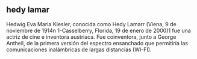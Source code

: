 ## hedy lamar

Hedwig Eva Maria Kiesler, conocida como Hedy Lamarr (Viena, 9 de noviembre de 1914n 1​-Casselberry, 
Florida, 19 de enero de 2000)1​ fue una actriz de cine e inventora austriaca. Fue coinventora, 
junto a George Antheil, de la primera versión del espectro ensanchado que permitiría las comunicaciones inalámbricas de largas distancias (WI-FI).